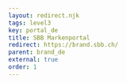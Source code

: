 ```yaml
---
layout: redirect.njk
tags: level3
key: portal_de
title: SBB Markenportal
redirect: https://brand.sbb.ch/
parent: brand_de
external: true
order: 1
---
```

